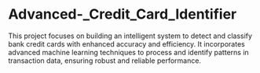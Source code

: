 # Advanced-_Credit_Card_Identifier
This project focuses on building an intelligent system to detect and classify bank credit cards with enhanced accuracy and efficiency. It incorporates advanced machine learning techniques to process and identify patterns in transaction data, ensuring robust and reliable performance.
